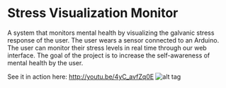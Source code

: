 Stress Visualization Monitor
=================
A system that monitors mental health by visualizing the galvanic stress response of the user. The user wears a sensor connected to an Arduino. The user can monitor their stress levels in real time through our web interface. The goal of the project is to increase the self-awareness of mental health by the user.

See it in action here: http://youtu.be/4yC_avfZq0E
![alt tag](https://raw.githubusercontent.com/adamgillfillan/mental_health_app/master/logo-mhv.png)
